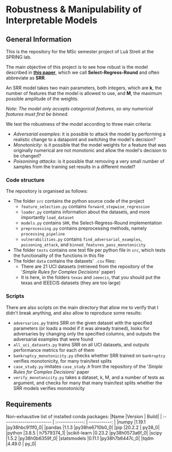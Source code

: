 # Robustness & Manipulability of Interpretable Models

## General Information
This is the repository for the MSc semester project of Luã Streit at the SPRING lab.

The main objective of this project is to see how robust is the model described in __[this paper](https://arxiv.org/abs/1702.04690])__, which we call **Select-Regress-Round** and often abbreviate as **SRR**.

An SRR model takes two main parameters, both integers, which are **k**, the number of features that the model is allowed to use, and **M**, the maximum possible amplitude of the weights.

_Note: The model only accepts categorical features, so any numerical features must first be binned._

We test the robustness of the model according to three main criteria:
- _Adversarial examples_: it is possible to attack the model by performing a realistic change to a datapoint and switching the model's decision?
- _Monotonicity_: is it possible that the model weights for a feature that was originally numerical are not monotonic and allow the model's decision to be changed?
- _Poisonining attacks_: is it possible that removing a very small number of samples from the training set results in a different model?

### Code structure
The repository is organised as follows:
- The folder `src` contains the python source code of the project
  - `feature_selection.py` contains `forward_stepwise_regression`
  - `loader.py` contains information about the datasets, and more importantly `load_dataset`
  - `models.py` contains `SRR`, the Select-Regress-Round implementation
  - `preprocessing.py` contains preprocessing methods, namely `processing_pipeline`
  - `vulnerabilities.py` contains `find_adversarial_examples`, `poisoning_attack`, and `binned_features_pass_monotonicity`
- The folder `tests` contains one test file per python file in `src`, which tests the functionality of the functions in this file
- The folder `data` contains the datasets' `.csv` files:
  - There are 21 UCI datasets (retrieved from the repository of the '_Simple Rules for Complex Decisions_' paper)
  - It is here, in the folders `texas` and `ieeecis`, that you should put the texas and IEEECIS datasets (they are too large)

### Scripts
There are also scripts on the main directory that allow me to verify that I didn't break anything, and also allow to reproduce some results:
- `adversaries.py` trains SRR on the given dataset with the specified parameters (or loads a model if it was already trained), looks for adversaries by changing only the specified columns, and outputs the adversarial examples that were found
- `all_uci_datasets.py` trains SRR on all UCI datasets, and outputs performance metrics for each of them
- `bankruptcy_monotonicity.py` checks whether SRR trained on `bankruptcy` verifies monotonicity, for many train/test splits
- `case_study.py` imitates `case_study.R` from the repository of the '_Simple Rules for Complex Decisions_' paper
- `verify_monotonicity.py` takes a dataset, k, M, and a number of tests as argument, and checks for many that many train/test splits whether the SRR models verifies monotonicity

## Requirements
Non-exhaustive list of installed conda packages:
|Name                      |Version          |         Build|
| :----------------------- | :-------------: | -----------: |
|numpy                     |1.19.1           |py38hbc911f0_0|
|pandas                    |1.1.3            |py38he6710b0_0|
|pip                       |20.2.2           |        py38_0|
|python                    |3.8.5            |    h7579374_1|
|scikit-learn              |0.23.2           |py38h0573a6f_0|
|scipy                     |1.5.2            |py38h0b6359f_0|
|statsmodels               |0.11.1           |py38h7b6447c_0|
|tqdm                      |4.49.0           |          py_0|
